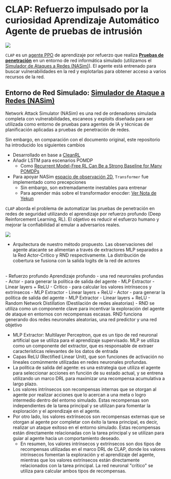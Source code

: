 # CLAP: **R**efuerzo impulsado por la curiosidad **A**prendizaje **A**utomático **A**gente de pruebas de intrusión

![](https://files.catbox.moe/784yxg.jpg)


`CLAP` es un [agente PPO](https://arxiv.org/abs/1707.06347) de aprendizaje por refuerzo que realiza [**Pruebas de penetración**](https://en.wikipedia.org/wiki/Penetration_test) en un entorno de red informática simulado (utilizamos el [Simulador de Ataques a Redes (NASim)](https://github.com/Jjschwartz/NetworkAttackSimulator)). El agente está entrenado para buscar vulnerabilidades en la red y explotarlas para obtener acceso a varios recursos de la red. 



## Entorno de Red Simulado: [Simulador de Ataque a Redes (NASim)](https://github.com/Jjschwartz/NetworkAttackSimulator)
Network Attack Simulator (NASim) es una red de ordenadores simulada completa con vulnerabilidades, escaneos y exploits diseñada para ser utilizada como entorno de pruebas para agentes de IA y técnicas de planificación aplicadas a pruebas de penetración de redes.

Sin embargo, en comparación con el documento original, este repositorio ha introducido los siguientes cambios

- Desarrollado en base a [CleanRL](https://github.com/vwxyzjn/cleanrl) 
- Añadir LSTM para escenarios POMDP
  - Como [Recurrent Model-Free RL Can Be a Strong Baseline for Many POMDPs](https://proceedings.mlr.press/v162/ni22a.html)
- Para apoyar NASim [espacio de observación 2D](https://networkattacksimulator.readthedocs.io/en/latest/reference/envs/environment.html), `Transformer` fue implementado como precepciones 
  - Sin embargo, son extremadamente inestables para entrenar
  - Para aprender más sobre el transformador enocder: [Ver Nota de Yekun](https://ychai.uk/notes/2019/07/21/RL/DRL/Decipher-AlphaStar-on-StarCraft-II/#Encoders)


`CLAP` aborda el problema de automatizar las pruebas de penetración en redes de seguridad utilizando el aprendizaje por refuerzo profundo (Deep Reinforcement Learning, RL). El objetivo es reducir el esfuerzo humano y mejorar la confiabilidad al emular a adversarios reales.

![](https://lh3.googleusercontent.com/fife/APg5EObWDg8doTIdhrWyUyIyB4zJ6qK4if0shGvuKFG4wxn-eui-LRYnPaBRMbcPTiy12RzuoPRkWnnFnn0R5vpzw4OA_vGq9XtM-7h53qplbEYhrMe18Vg8bVdNRcvGMKAYvLnQ1P70M_303deRgCfBGmyUGo2MUNi87SKQVym1NaPr7L0L75UMEmNRIaXFi0ll_O8FA7DAuAQTgs-Kl6xjHJcDDeUQSKbzom58ZknbTPuIDJ74NFDbyxDK3W2bmrKhXA9eBhKpEjVbBCFsoa03U-1dUu6I9MNM_Me0UvFv2d5jUzhZQ--VHQOrJBqHzzYhVC2Up6kacF9e8iyScXhaaM0CVee68JRIxdeMEjqcip0h5_Fyuf6489jraM4OcXFPnvp7aqSyMt1F0ktF5b7eCGpzbLZxL91YckRfRDeCoIBm_f_cGna9wBDonkyUcVG-d5wovWAsXXEiQ34LVbN7go2gM4BDiBdLQE6F89vwLRm_UWHN1WayhSTSA6ecc_-A1nD-yWzhiFGA8WluJDfC533RurN0TxBomR6er8b3XmIPVQXf2p_VERVa4AKFV3lu0EXwgybHapl5KHVwDEeQwtN4yZu_4CbISIEjJZBM6uJZEh1nq3GAxyWbddc4DQQO6lGzyasV1p6IpwUWD3ZHDoZbczDyD9L9W6k2a2tVTWtpqvElCGIxTb1Xo8RaS-V1TQ-iKCjWAu_6DeRDBA-MWqEvwdkedWdlzyxXxcVPD1vJYgQae8ZKsxC0y20p6NJU4BBpADXd5zkr_53xZKIitqS2TFE4JcQ4RKhKqhpTbVKQKuSu5oLS85P14hGjF4snPTOkvdMg_2jCwdcHy6Idn1rJih-R2sW-3WLsNnCvI7W83VWVFnOK0ETYHxv_qFemOY17LY3GrYrcfhE3zBCyvTu-nGP1fVkgyF-RPISxRBBPsnc855JKFrEmAAP7CAUYz31L78UjF4TKna_wKkM0s-ivdM_leKyZUo-baSUxQnKp-GuE-KhjoKsrChH4tu6SPWwSnCHWLJg2jNIq7xPUgbD17Lsg3vDLU-Sja47TdJczjUPnE4o-CAwwmEnar633M_k88GfOB3AICD80dIrrU1SEmqRTI7g4agpc23KTfbj5PcgRbv0RDpW4CYnOQGF4Dze-imTr9gd36abhh-57_5LWpL1Ht9BbH9wN7s_MhBzQpMJe7bMuwWqor6gNXt_v-o-Al_0IBpJGVxDMsdCJy_07oXABeMnadi_oMW7xR_7v5w7bmXsbqkAzlZjgv3GUDIj2bh5JkDSmT8Z4YRLubVHMkB2buBRLOxo8dT8-ZjNIKU0KNVbm_vU_MRmHVql1k2KTln0O_UFcX2xP7Kno5k67WFETHw6RaGq8HjGPeB0nVK-ko1oMGLyzjTe62wbM8T_ToMcCKTi2SHJihgPI0tGH-MeZrxF5B0C1x2lMx-Cow1pXfy_NCy4MGZvlMo-wR7qT5ovXh_oi3aRov2YJpo3kiQ=w1920-h975)
- Arquitectura de nuestro método propuesto. Las observaciones del agente atacante se alimentan a través de extractores MLP separados a la Red Actor-Crítico
y RND respectivamente. La distribución de cobertura se fusiona con la salida logits de la red de actores
<br>
- Refuerzo profundo Aprendizaje profundo
  - una red neuronales profundas 
    - Actor
      - para generar la política de salida del agente
        - MLP Extractor   
        - Linear layers + ReLU
    -  Crítico
         - para calcular los valores intrínsecos y extrínsecos
           - MLP Extractor   
           - Linear layers + ReLU
    -  Actor
       - para generar la política de salida del agente
          - MLP Extractor   
          - Linear layers + ReLU
   - Random Network Distillation (Destilación de redes aleatorias)
     - RND se utiliza como un componente clave para incentivar la exploración del agente de ataque en entornos con recompensas escasas. RND funciona generando dos redes neuronales aleatorias, una red predictor y una red objetivo
   
   - MLP Extractor: Multilayer Perceptron, que es un tipo de red neuronal artificial que se utiliza para el aprendizaje supervisado. MLP se utiliza como un componente del extractor, que es responsable de extraer características relevantes de los datos de entrada
   - Capas ReLU (Rectified Linear Unit), que son funciones de activación no lineales comúnmente utilizadas en redes neuronales profundas. 
   - La política de salida del agente:  es una estrategia que utiliza el agente para seleccionar acciones en función de su estado actual, y se entrena utilizando un marco DRL para maximizar una recompensa acumulativa a largo plazo.
   - Los valores intrínsecos son recompensas internas que se otorgan al agente por realizar acciones que lo acercan a una meta o logro intermedio dentro del entorno simulado. Estas recompensas son independientes de la tarea principal y se utilizan para fomentar la exploración y el aprendizaje en el agente.
   - Por otro lado, los valores extrínsecos son recompensas externas que se otorgan al agente por completar con éxito la tarea principal, es decir, realizar un ataque exitoso en el entorno simulado. Estas recompensas están directamente relacionadas con la tarea principal y se utilizan para guiar al agente hacia un comportamiento deseado.
     - En resumen, los valores intrínsecos y extrínsecos son dos tipos de recompensas utilizadas en el marco DRL de CLAP, donde los valores intrínsecos fomentan la exploración y el aprendizaje del agente, mientras que los valores extrínsecos están directamente relacionados con la tarea principal. La red neuronal "crítico" se utiliza para calcular ambos tipos de recompensas.
